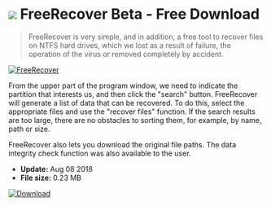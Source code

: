 # ![](https://cdn.softexe.net/static/icon/b/freerecover-9920.png) FreeRecover Beta - Free Download

> FreeRecover is very simple, and in addition, a free tool to recover files on NTFS hard drives, which we lost as a result of failure, the operation of the virus or removed completely by accident.

[![FreeRecover](https://gallery.dpcdn.pl/imgc/Tools/84042/g_-_420x350_1.5_-_x9ad4d201-b1ac-4e58-9d36-d30569f4444b.jpg)](https://softexe.net/win/disks-files/data-recovery/freerecover:aabR.html)

From the upper part of the program window, we need to indicate the partition that interests us, and then click the "search" button. FreeRecover will generate a list of data that can be recovered. To do this, select the appropriate files and use the "recover files" function. If the search results are too large, there are no obstacles to sorting them, for example, by name, path or size.
 
 FreeRecover also lets you download the original file paths. The data integrity check function was also available to the user.


- **Update:** Aug 08 2018
- **File size:** 0.23 MB

[![Download](https://cdn.softexe.net/static/img/download.png)](https://softexe.net/win/disks-files/data-recovery/freerecover:aabR.html)

